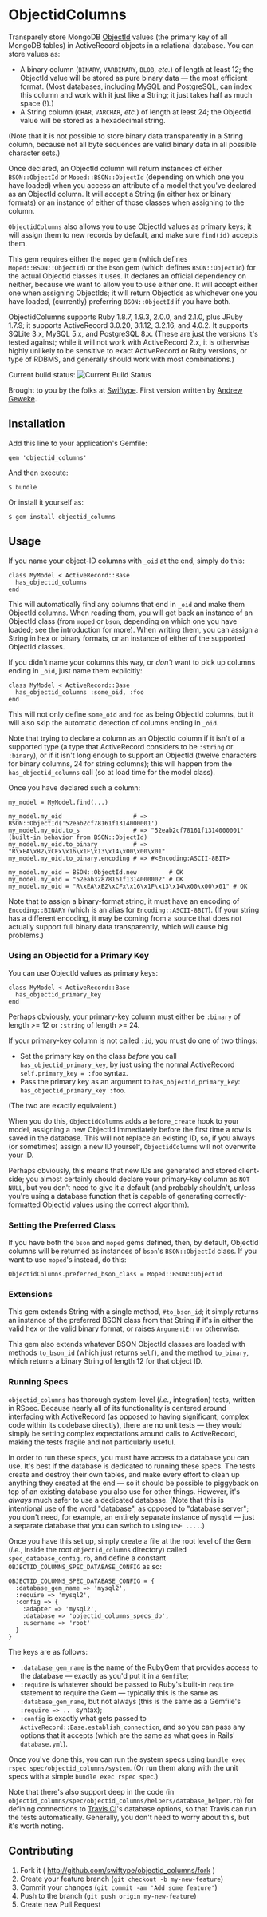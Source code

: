 # ObjectidColumns

Transparely store MongoDB [ObjectId](http://docs.mongodb.org/manual/reference/object-id/) values (the primary key of
all MongoDB tables) in ActiveRecord objects in a relational database. You can store values as:

* A binary column (`BINARY`, `VARBINARY`, `BLOB`, _etc._) of length at least 12; the ObjectId value will be stored as
  pure binary data &mdash; the most efficient format. (Most databases, including MySQL and PostgreSQL, can index this
  column and work with it just like a String; it just takes half as much space (!).)
* A String column (`CHAR`, `VARCHAR`, _etc._) of length at least 24; the ObjectId value will be stored as a hexadecimal
  string.

(Note that it is not possible to store binary data transparently in a String column, because not all byte sequences
are valid binary data in all possible character sets.)

Once declared, an ObjectId column will return instances of either `BSON::ObjectId` or `Moped::BSON::ObjectId`
(depending on which one you have loaded) when you access an attribute of a model that you've declared as an ObjectId
column. It will accept a String (in either hex or binary formats) or an instance of either of those classes when
assigning to the column.

`ObjectidColumns` also allows you to use ObjectId values as primary keys; it will assign them to new records by
default, and make sure `find(id)` accepts them.

This gem requires either the `moped` gem (which defines `Moped::BSON::ObjectId`) or the `bson` gem (which defines
`BSON::ObjectId`) for the actual ObjectId classes it uses. It declares an official dependency on neither, because we
want to allow you to use either one. It will accept either one when assigning ObjectIds; it will return ObjectIds as
whichever one you have loaded, (currently) preferring `BSON::ObjectId` if you have both.

ObjectidColumns supports Ruby 1.8.7, 1.9.3, 2.0.0, and 2.1.0, plus JRuby 1.7.9; it supports ActiveRecord 3.0.20,
3.1.12, 3.2.16, and 4.0.2. It supports SQLite 3.x, MySQL 5.x, and PostgreSQL 8.x. (These are just the versions it's
tested against; while it will not work with ActiveRecord 2.x, it is otherwise highly unlikely to be sensitive to
exact ActiveRecord or Ruby versions, or type of RDBMS, and generally should work with most combinations.)

Current build status: ![Current Build Status](https://api.travis-ci.org/swiftype/objectid_columns.png?branch=master)

Brought to you by the folks at [Swiftype](https://www.swiftype.com). First version written by [Andrew Geweke](https://www.github.com/ageweke).

## Installation

Add this line to your application's Gemfile:

    gem 'objectid_columns'

And then execute:

    $ bundle

Or install it yourself as:

    $ gem install objectid_columns

## Usage

If you name your object-ID columns with `_oid` at the end, simply do this:

    class MyModel < ActiveRecord::Base
      has_objectid_columns
    end

This will automatically find any columns that end in `_oid` and make them ObjectId columns. When reading them, you will
get back an instance of an ObjectId class (from `moped` or `bson`, depending on which one you have loaded; see the
introduction for more). When writing them, you can assign a String in hex or binary formats, or an instance of either
of the supported ObjectId classes.

If you didn't name your columns this way, or _don't_ want to pick up columns ending in `_oid`, just name them
explicitly:

    class MyModel < ActiveRecord::Base
      has_objectid_columns :some_oid, :foo
    end

This will not only define `some_oid` and `foo` as being ObjectId columns, but it will also skip the automatic detection
of columns ending in `_oid`.

Note that trying to declare a column as an ObjectId column if it isn't of a supported type (a type that ActiveRecord
considers to be `:string` or `:binary`), or if it isn't long enough to support an ObjectId (twelve characters for
binary columns, 24 for string columns); this will happen from the `has_objectid_columns` call (so at load time for the
model class).

Once you have declared such a column:

    my_model = MyModel.find(...)

    my_model.my_oid                    # => BSON::ObjectId('52eab2cf78161f1314000001')
    my_model.my_oid.to_s               # => "52eab2cf78161f1314000001" (built-in behavior from BSON::ObjectId)
    my_model.my_oid.to_binary          # => "R\xEA\xB2\xCFx\x16\x1F\x13\x14\x00\x00\x01"
    my_model.my_oid.to_binary.encoding # => #<Encoding:ASCII-8BIT>

    my_model.my_oid = BSON::ObjectId.new         # OK
    my_model.my_oid = "52eab32878161f1314000002" # OK
    my_model.my_oid = "R\xEA\xB2\xCFx\x16\x1F\x13\x14\x00\x00\x01" # OK

Note that to assign a binary-format string, it must have an encoding of `Encoding::BINARY` (which is an alias for
`Encoding::ASCII-8BIT`). (If your string has a different encoding, it may be coming from a source that does not
actually support full binary data transparently, which _will_ cause big problems.)

### Using an ObjectId for a Primary Key

You can use ObjectId values as primary keys:

    class MyModel < ActiveRecord::Base
      has_objectid_primary_key
    end

Perhaps obviously, your primary-key column must either be `:binary` of length >= 12 or `:string` of length >= 24.

If your primary-key column is not called `:id`, you must do one of two things:

* Set the primary key on the class _before_ you call `has_objectid_primary_key`, by just using the normal ActiveRecord
  `self.primary_key = :foo` syntax.
* Pass the primary key as an argument to `has_objectid_primary_key`: `has_objectid_primary_key :foo`.

(The two are exactly equivalent.)

When you do this, `ObjectidColumns` adds a `before_create` hook to your model, assigning a new ObjectId immediately
before the first time a row is saved in the database. This will not replace an existing ID, so, if you always (or
sometimes) assign a new ID yourself, `ObjectidColumns` will not overwrite your ID.

Perhaps obviously, this means that new IDs are generated and stored client-side; you almost certainly should declare
your primary-key column as `NOT NULL`, but you don't need to give it a default (and probably shouldn't, unless you're
using a database function that is capable of generating correctly-formatted ObjectId values using the correct
algorithm).

### Setting the Preferred Class

If you have both the `bson` and `moped` gems defined, then, by default, ObjectId columns will be returned as instances
of `bson`'s `BSON::ObjectId` class. If you want to use `moped`'s instead, do this:

    ObjectidColumns.preferred_bson_class = Moped::BSON::ObjectId

### Extensions

This gem extends String with a single method, `#to_bson_id`; it simply returns an instance of the preferred BSON class
from that String if it's in either the valid hex or the valid binary format, or raises `ArgumentError` otherwise.

This gem also extends whatever BSON ObjectId classes are loaded with methods `to_bson_id` (which just returns `self`),
and the method `to_binary`, which returns a binary String of length 12 for that object ID.

### Running Specs

`objectid_columns` has thorough system-level (_i.e._, integration) tests, written in RSpec. Because nearly all of its
functionality is centered around interfacing with ActiveRecord (as opposed to having significant, complex code within
its codebase directly), there are no unit tests &mdash; they would simply be setting complex expectations around calls
to ActiveRecord, making the tests fragile and not particularly useful.

In order to run these specs, you must have access to a database you can use. It's best if the database is dedicated
to running these specs. The tests create and destroy their own tables, and make every effort to clean up anything they
created at the end &mdash; so it should be possible to piggyback on top of an existing database you also use for other
things. However, it's _always_ much safer to use a dedicated database. (Note that this is intentional use of the word
"database", as opposed to "database server"; you don't need, for example, an entirely separate instance of `mysqld`
&mdash; just a separate database that you can switch to using `USE ....`.)

Once you have this set up, simply create a file at the root level of the Gem (_i.e._, inside the root
`objectid_columns` directory) called `spec_database_config.rb`, and define a constant
`OBJECTID_COLUMNS_SPEC_DATABASE_CONFIG` as so:

    OBJECTID_COLUMNS_SPEC_DATABASE_CONFIG = {
      :database_gem_name => 'mysql2',
      :require => 'mysql2',
      :config => {
        :adapter => 'mysql2',
        :database => 'objectid_columns_specs_db',
        :username => 'root'
      }
    }

The keys are as follows:

* `:database_gem_name` is the name of the RubyGem that provides access to the database &mdash; exactly as you'd put
  it in a `Gemfile`;
* `:require` is whatever should be passed to Ruby's built-in `require` statement to require the Gem &mdash;
   typically this is the same as `:database_gem_name`, but not always (this is the same as a Gemfile's `:require => ..
   ` syntax);
* `:config` is exactly what gets passed to `ActiveRecord::Base.establish_connection`, and so you can pass any
  options that it accepts (which are the same as what goes in Rails' `database.yml`).

Once you've done this, you can run the system specs using `bundle exec rspec spec/objectid_columns/system`. (Or run
them along with the unit specs with a simple `bundle exec rspec spec`.)

Note that there's also support deep in the code (in
`objectid_columns/spec/objectid_columns/helpers/database_helper.rb`)
for defining connections to [Travis CI](https://travis-ci.org/)'s database options, so that Travis can run the tests
automatically. Generally, you don't need to worry about this, but it's worth noting.

## Contributing

1. Fork it ( http://github.com/swiftype/objectid_columns/fork )
2. Create your feature branch (`git checkout -b my-new-feature`)
3. Commit your changes (`git commit -am 'Add some feature'`)
4. Push to the branch (`git push origin my-new-feature`)
5. Create new Pull Request
